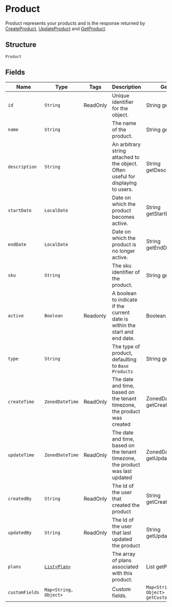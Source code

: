 
# Product

Product represents your products and is the response returned by [CreateProduct](/doc/product-api.md#create-product), [UpdateProduct](/doc/product-api.md#update-product) and [GetProduct](/doc/product-api.md#get-product).

## Structure

`Product`

## Fields

| Name | Type | Tags | Description | Getter |
|  --- | --- | --- | --- | --- |
| `id` | `String` | ReadOnly | Unique identifier for the object. | String getId() |
| `name` | `String` |  | The name of the product. | String getName() |
| `description` | `String` |  | An arbitrary string attached to the object. Often useful for displaying to users. | String getDescription() |
| `startDate` | `LocalDate` |  | Date on which the product becomes active. | String getStartDate() |
| `endDate` | `LocalDate` |  | Date on which the product is no longer active. | String getEndDate() |
| `sku` | `String` |  | The sku identifier of the product. | String getSku() |
| `active` | `Boolean` | Readonly | A boolean to indicate if the current date is within the start and end date. | Boolean isActive() |
| `type` | `String` |  | The type of product, defaulting to `Base Products` | String getType() |
| `createTime` | `ZonedDateTime` | ReadOnly | The date and time, based on the tenant timezone, the product was created | ZonedDateTime getCreateTime() |
| `updateTime` | `ZonedDateTime` | ReadOnly | The date and time, based on the tenant timezone, the product was last updated | ZonedDateTime getUpdateTime() |
| `createdBy` | `String` | ReadOnly | The Id of the user that created the product | String getCreatedBy() |
| `updatedBy` | `String` | ReadOnly | The Id of the user that last updated the product | String getUpdatedBy() |
| `plans` | [`List<Plan>`](/doc/models/plan.md) |  | The array of plans associated with this product. | List<Plan> getPlans() |
| `customFields` | `Map<String, Object>` |  | Custom fields. | `Map<String, Object> getCustomFields()`|
